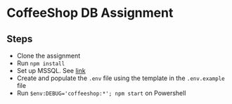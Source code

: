 # CoffeeShop DB Assignment

## Steps

* Clone the assignment
* Run `npm install`
* Set up MSSQL. See [link](https://learn.microsoft.com/en-us/sql/database-engine/configure-windows/configure-a-server-to-listen-on-a-specific-tcp-port?view=sql-server-ver16)
* Create and populate the `.env` file using the template in the `.env.example` file
* Run `$env:DEBUG='coffeeshop:*'; npm start` on Powershell